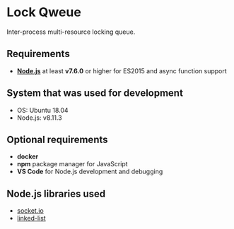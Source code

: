 # Lock Qweue

Inter-process multi-resource locking queue.

## Requirements

- [**Node.js**](https://nodejs.org) at least  **v7.6.0** or higher for ES2015 and async function support

## System that was used for development

- OS: Ubuntu 18.04
- Node.js: v8.11.3

## Optional requirements

- **docker**
- **npm** package manager for JavaScript
- **VS Code** for Node.js development and debugging

## Node.js libraries used

- [socket.io](https://socket.io/)
- [linked-list](https://www.npmjs.com/package/linked-list)
